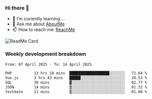 ### Hi there 👋

- 🌱 I’m currently learning ...
- 💬 Ask me about [AboutMe](https://www.itzcy.com/about)
- 📫 How to reach me: [ReachMe](https://www.itzcy.com/about)

![ReadMe Card](https://github-readme-stats-ten-gilt.vercel.app/api?username=SuperChenYun&show_icons=true&title_color=fff&icon_color=79ff97&text_color=9f9f9f&bg_color=151515&hide_border=true)

### Weekly development breakdown
<!--START_SECTION:waka-->

```txt
From: 07 April 2025 - To: 14 April 2025

PHP          13 hrs 10 mins  ██████████████████░░░░░░░   72.64 %
Vue.js       3 hrs 43 mins   █████░░░░░░░░░░░░░░░░░░░░   20.53 %
SQL          30 mins         ▓░░░░░░░░░░░░░░░░░░░░░░░░   02.77 %
JSON         14 mins         ▒░░░░░░░░░░░░░░░░░░░░░░░░   01.32 %
textmate     11 mins         ▒░░░░░░░░░░░░░░░░░░░░░░░░   01.08 %
```

<!--END_SECTION:waka-->
